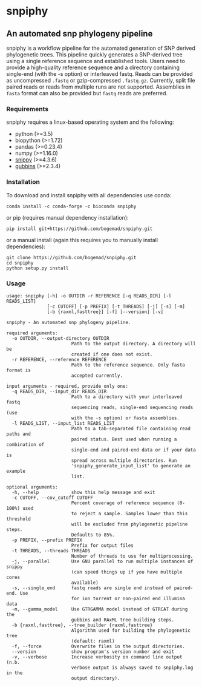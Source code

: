 # snpiphy
## An automated snp phylogeny pipeline

snpiphy is a workflow pipeline for the automated generation of SNP derived phylogenetic trees. This pipeline quickly generates a SNP-derived tree using a single reference sequence and established tools. Users need to provide a high-quality reference sequence and a directory containing single-end (with the -s option) or interleaved fastq. Reads can be provided as uncompressed `.fastq` or gzip-compressed `.fastq.gz`. Currently, split file paired reads or reads from multiple runs are not supported. Assemblies in `fasta` format can also be provided but `fastq` reads are preferred.

###  Requirements

snpiphy requires a linux-based operating system and the following:

- python (>=3.5)
- biopython (>=1.72)
- pandas (>=0.23.4)
- numpy (>=1.16.0)
- [snippy](https://github.com/tseemann/snippy) (>=4.3.6)
- [gubbins](https://github.com/sanger-pathogens/gubbins) (>=2.3.4)

### Installation

To download and install snpiphy with all dependencies use conda:
```
conda install -c conda-forge -c bioconda snpiphy
```

or pip (requires manual dependency installation): 
```
pip install git+https://github.com/bogemad/snpiphy.git
```

or a manual install (again this requires you to manually install dependencies):
```
git clone https://github.com/bogemad/snpiphy.git
cd snpiphy
python setup.py install
```

### Usage

```
usage: snpiphy [-h] -o OUTDIR -r REFERENCE [-q READS_DIR] [-l READS_LIST]
               [-c CUTOFF] [-p PREFIX] [-t THREADS] [-j] [-s] [-m]
               [-b {raxml,fasttree}] [-f] [--version] [-v]

snpiphy - An automated snp phylogeny pipeline.

required arguments:
  -o OUTDIR, --output-directory OUTDIR
                        Path to the output directory. A directory will be
                        created if one does not exist.
  -r REFERENCE, --reference REFERENCE
                        Path to the reference sequence. Only fasta format is
                        accepted currently.

input arguments - required, provide only one:
  -q READS_DIR, --input_dir READS_DIR
                        Path to a directory with your interleaved fastq
                        sequencing reads, single-end sequencing reads (use
                        with the -s option) or fasta assemblies.
  -l READS_LIST, --input_list READS_LIST
                        Path to a tab-separated file containing read paths and
                        paired status. Best used when running a combination of
                        single-end and paired-end data or if your data is
                        spread across multiple directories. Run
                        'snpiphy_generate_input_list' to generate an example
                        list.

optional arguments:
  -h, --help            show this help message and exit
  -c CUTOFF, --cov_cutoff CUTOFF
                        Percent coverage of reference sequence (0-100%) used
                        to reject a sample. Samples lower than this threshold
                        will be excluded from phylogenetic pipeline steps.
                        Defaults to 85%.
  -p PREFIX, --prefix PREFIX
                        Prefix for output files
  -t THREADS, --threads THREADS
                        Number of threads to use for multiprocessing.
  -j, --parallel        Use GNU parallel to run multiple instances of snippy
                        (can speed things up if you have multiple cores
                        available)
  -s, --single_end      fastq reads are single end instead of paired-end. Use
                        for ion torrent or non-paired end illumina data
  -m, --gamma_model     Use GTRGAMMA model instead of GTRCAT during the
                        gubbins and RAxML tree building steps.
  -b {raxml,fasttree}, --tree_builder {raxml,fasttree}
                        Algorithm used for building the phylogenetic tree
                        (default: raxml)
  -f, --force           Overwrite files in the output directories.
  --version             show program's version number and exit
  -v, --verbose         Increase verbosity on command line output (n.b.
                        verbose output is always saved to snpiphy.log in the
                        output directory).
```
